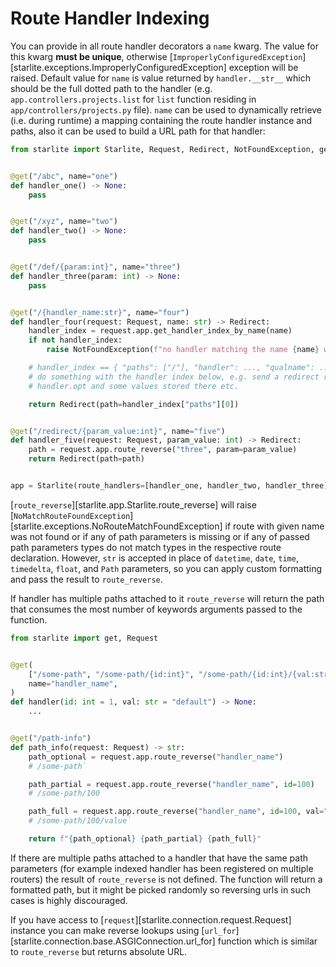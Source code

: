 # Route Handler Indexing

You can provide in all route handler decorators a `name` kwarg. The value for this kwarg **must be unique**, otherwise
[`ImproperlyConfiguredException`][starlite.exceptions.ImproperlyConfiguredException] exception will be raised. Default
value for `name` is value returned by `handler.__str__` which should be the full dotted path to the handler
(e.g. `app.controllers.projects.list` for `list` function residing in `app/controllers/projects.py` file). `name` can
be used to dynamically retrieve (i.e. during runtime) a mapping containing the route handler instance and paths, also
it can be used to build a URL path for that handler:

```python
from starlite import Starlite, Request, Redirect, NotFoundException, get


@get("/abc", name="one")
def handler_one() -> None:
    pass


@get("/xyz", name="two")
def handler_two() -> None:
    pass


@get("/def/{param:int}", name="three")
def handler_three(param: int) -> None:
    pass


@get("/{handler_name:str}", name="four")
def handler_four(request: Request, name: str) -> Redirect:
    handler_index = request.app.get_handler_index_by_name(name)
    if not handler_index:
        raise NotFoundException(f"no handler matching the name {name} was found")

    # handler_index == { "paths": ["/"], "handler": ..., "qualname": ... }
    # do something with the handler index below, e.g. send a redirect response to the handler, or access
    # handler.opt and some values stored there etc.

    return Redirect(path=handler_index["paths"][0])


@get("/redirect/{param_value:int}", name="five")
def handler_five(request: Request, param_value: int) -> Redirect:
    path = request.app.route_reverse("three", param=param_value)
    return Redirect(path=path)


app = Starlite(route_handlers=[handler_one, handler_two, handler_three])
```

[`route_reverse`][starlite.app.Starlite.route_reverse] will raise
[`NoMatchRouteFoundException`][starlite.exceptions.NoRouteMatchFoundException] if route with given name was not found
or if any of path parameters is missing or if any of passed path parameters types do not match types in the respective
route declaration. However, `str` is accepted in place of `datetime`, `date`, `time`, `timedelta`, `float`, and `Path`
parameters, so you can apply custom formatting and pass the result to `route_reverse`.

If handler has multiple paths attached to it `route_reverse` will return the path that consumes the most number of
keywords arguments passed to the function.

```python
from starlite import get, Request


@get(
    ["/some-path", "/some-path/{id:int}", "/some-path/{id:int}/{val:str}"],
    name="handler_name",
)
def handler(id: int = 1, val: str = "default") -> None:
    ...


@get("/path-info")
def path_info(request: Request) -> str:
    path_optional = request.app.route_reverse("handler_name")
    # /some-path`

    path_partial = request.app.route_reverse("handler_name", id=100)
    # /some-path/100

    path_full = request.app.route_reverse("handler_name", id=100, val="value")
    # /some-path/100/value`

    return f"{path_optional} {path_partial} {path_full}"
```

If there are multiple paths attached to a handler that have the same path parameters (for example indexed handler
has been registered on multiple routers) the result of `route_reverse` is not defined.
The function will return a formatted path, but it might be picked randomly so reversing urls in such cases is highly
discouraged.

If you have access to [`request`][starlite.connection.request.Request] instance you can make reverse lookups using
[`url_for`][starlite.connection.base.ASGIConnection.url_for] function which is similar to `route_reverse` but returns
absolute URL.
